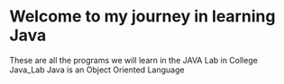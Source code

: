 # Welcome to my journey in learning Java
These are all the programs we will learn in the JAVA Lab in College
Java_Lab
Java is an Object Oriented Language
